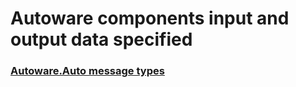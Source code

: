 # Autoware components input and output data specified

### [Autoware.Auto message types](./doc/autoware_auto/msgs/ffi/index.html)



